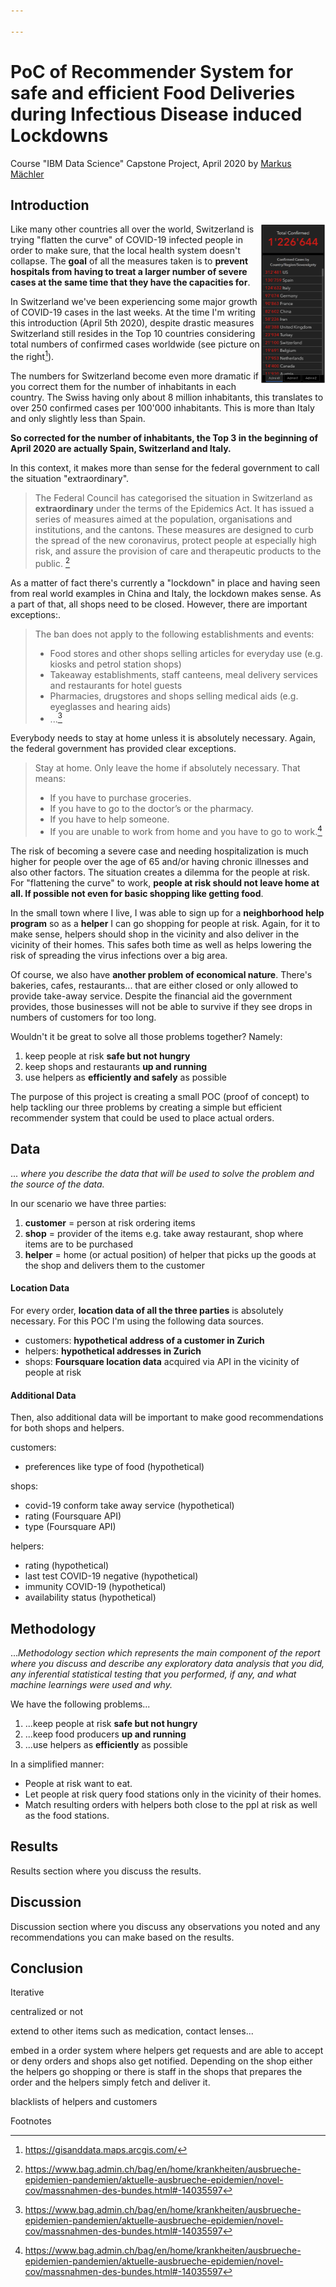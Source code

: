 ```yaml
---

---
```


# PoC of Recommender System for safe and efficient Food Deliveries during Infectious Disease induced Lockdowns

Course "IBM Data Science"
Capstone Project, April 2020 by [Markus Mächler](https://www.linkedin.com/in/markus-maechler/)

## Introduction

<img src="corona_cases_total_numbers.png" alt="" style="zoom:25%;" align="right"/>Like many other countries all over the world, Switzerland is trying "flatten the curve" of COVID-19 infected people in order to make sure, that the local health system doesn't collapse. The **goal** of all the measures taken is to **prevent hospitals from having to treat a larger number of severe cases at the same time that they have the capacities for**.

In Switzerland we've been experiencing some major growth of COVID-19 cases in the last weeks. At the time I'm writing this introduction (April 5th 2020), despite drastic measures Switzerland still resides in the Top 10 countries considering total numbers of confirmed cases worldwide (see picture on the right[^1]).

The numbers for Switzerland become even more dramatic if you correct them for the number of inhabitants in each country. The Swiss having only about 8 million inhabitants, this translates to over 250 confirmed cases per 100'000 inhabitants. This is more than Italy and only slightly less than Spain.

**So corrected for the number of inhabitants, the Top 3 in the beginning of April 2020 are actually Spain, Switzerland and Italy.**

In this context, it makes more than sense for the federal government to call the situation "extraordinary".

> The Federal Council has categorised the situation in Switzerland as **extraordinary** under the terms of the Epidemics Act. It has issued a series of measures aimed at the population, organisations and institutions, and the cantons. These measures are designed to curb the spread of the new coronavirus, protect people at especially high risk, and assure the provision of care and therapeutic products to the public. [^2]

As a matter of fact there's currently a "lockdown" in place  and having seen from real world examples in China and Italy, the lockdown makes sense. As a part of that, all shops need to be closed. However, there are important exceptions:.

> The ban does not apply to the following establishments and events:
>
> - Food stores and other shops selling articles for everyday use (e.g. kiosks and petrol station shops)
> - Takeaway establishments, staff canteens, meal delivery services and restaurants for hotel guests
> - Pharmacies, drugstores and shops selling medical aids (e.g. eyeglasses and hearing aids)
> - ...[^2]

Everybody needs to stay at home unless it is absolutely necessary. Again, the federal government has provided clear exceptions.

> Stay at home. Only leave the home if absolutely necessary. That means:
>
> - If you have to purchase groceries.
> - If you have to go to the doctor’s or the pharmacy.
> - If you have to help someone.
> - If you are unable to work from home and you have to go to work.[^2]

The risk of  becoming a severe case and needing hospitalization is much higher for people over the age of 65 and/or having chronic illnesses and also other factors. The situation creates a dilemma for the people at risk. For "flattening the curve" to work, **people at risk should not leave home at all. If possible not even for basic shopping like getting food**.

In the small town where I live, I was able to sign up for a **neighborhood help program** so as a **helper** I can go shopping for people at risk. Again, for it to make sense, helpers should shop in the vicinity and also deliver in the vicinity of their homes. This safes both time as well as helps lowering the risk of spreading the virus infections over a big area.

Of course, we also have **another problem of economical nature**. There's bakeries, cafes, restaurants... that are either closed or only allowed to provide take-away service. Despite the financial aid the government provides, those businesses will not be able to survive if they see drops in numbers of customers for too long.

Wouldn't it be great to solve all those problems together? Namely:

1. keep people at risk **safe but not hungry**
2. keep shops and restaurants **up and running**
3. use helpers as **efficiently and safely** as possible

The purpose of this project is creating a small POC (proof of concept) to help tackling our three problems by creating a simple but efficient recommender system that could be used to place actual orders.

## Data

... *where you describe the data that will be used to solve the problem and the source of the data.*

In our scenario we have three parties:

1. **customer** = person at risk ordering items
2. **shop** = provider of the items e.g. take away restaurant, shop where items are to be purchased
3. **helper** = home (or actual position) of helper that picks up the goods at the shop and delivers them to the customer

#### Location Data

For every order, **location data of all the three parties** is absolutely necessary. For this POC I'm using the following data sources.

- customers: **hypothetical address of a customer in Zurich**
- helpers: **hypothetical addresses in Zurich**
- shops: **Foursquare location data** acquired via API in the vicinity of people at risk

#### Additional Data

Then, also additional data will be important to make good recommendations for both shops and helpers.

customers:

- preferences like type of food (hypothetical)

shops:

- covid-19 conform take away service (hypothetical)
- rating (Foursquare API)
- type (Foursquare API)

helpers:

- rating (hypothetical)
- last test COVID-19 negative (hypothetical)
- immunity COVID-19 (hypothetical)
- availability status (hypothetical)

## Methodology

...*Methodology section which represents the main component of the report where you discuss and describe any exploratory data analysis that you did, any inferential statistical testing that you performed, if any, and what machine learnings were used and why.*

We have the following problems...

1. ...keep people at risk **safe but not hungry**
2. ...keep food producers **up and running**
3. ...use helpers as **efficiently** as possible

In a simplified manner:

- People at risk want to eat.
- Let people at risk query food stations only in the vicinity of their homes.
- Match resulting orders with helpers both close to the ppl at risk as well as the food stations.





## Results





Results section where you discuss the results.

## Discussion



Discussion section where you discuss any observations you noted and any recommendations you can make based on the results.

## Conclusion 

Iterative

centralized or not

extend to other items such as medication, contact lenses...

embed in a order system where helpers get requests and are able to accept or deny orders and shops also get notified. Depending on the shop either the helpers go shopping or there is staff in the shops that prepares the order and the helpers simply fetch and deliver it.

blacklists of helpers and customers



Footnotes

[^2]: https://www.bag.admin.ch/bag/en/home/krankheiten/ausbrueche-epidemien-pandemien/aktuelle-ausbrueche-epidemien/novel-cov/massnahmen-des-bundes.html#-14035597
[^1]:https://gisanddata.maps.arcgis.com/
